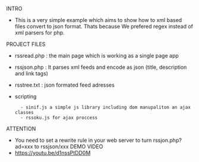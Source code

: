 
INTRO 
- This is a very simple example which aims to show how to xml based files convert to json format. Thats because We prefered regex  instead of xml parsers for php.


PROJECT FILES
- rssread.php 	: the main page which is working as a single page app
- rssjson.php 	: It parses  xml feeds and encode as json (title, description and link tags)
- rsstree.txt 	: json formated feed adresses
- scripting 

        - sinif.js a simple js library including dom manupaliton an ajax classes
        - rssoku.js for ajax proccess

ATTENTION 
- You need to set a rewrite rule in your web server to turn rssjon.php?ad=xxx to rssjson/xxx
DEMO VIDEO
- https://youtu.be/d1nssPtDD0M
